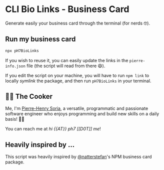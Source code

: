 # CLI Bio Links - Business Card

Generate easily your business card through the terminal (for nerds 🤓).

## Run my business card

```bash
npx pH7BioLinks
```

If you wish to reuse it, you can easily update the links in the `pierre-info.json` file (the script will read from there 😄).

If you edit the script on your machine, you will have to run `npm link` to locally _symlink_ the package, and then run `pH7BioLinks` in your terminal.

## 👨‍🍳 The Cooker

Me, I'm [Pierre-Henry Soria](https://ph7.me), a versatile, programmatic and passionate software engineer who enjoys programming and build new skills on a daily basis! 👨‍🏭

You can reach me at _hi {{AT}} ph7 [[D0T]] me_!

## Heavily inspired by ...

This script was heavily inspired by [@natterstefan](https://github.com/natterstefan)'s NPM business card package.
